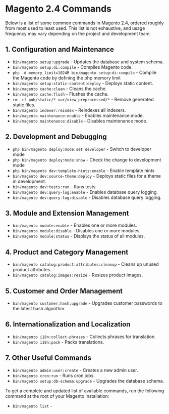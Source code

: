 # Magento 2.4 Commands

Below is a list of some common commands in Magento 2.4, ordered roughly from most used to least used. This list is not exhaustive, and usage frequency may vary depending on the project and development team.

## 1. Configuration and Maintenance

- `bin/magento setup:upgrade` - Updates the database and system schema.
- `bin/magento setup:di:compile` - Compiles Magento code.
- `php -d memory_limit=1024M bin/magento setup:di:compile` - Compile the Magento code by defining the php memory limit
- `bin/magento setup:static-content:deploy` - Deploys static content.
- `bin/magento cache:clean` - Cleans the cache.
- `bin/magento cache:flush` - Flushes the cache.
- `rm -rf pub/static/* var/view_preprocessed/*` - Remove generated static files.
- `bin/magento indexer:reindex` - Reindexes all indexers.
- `bin/magento maintenance:enable` - Enables maintenance mode.
- `bin/magento maintenance:disable` - Disables maintenance mode.

## 2. Development and Debugging

- `php bin/magento deploy:mode:set developer` - Switch to developer mode
- `php bin/magento deploy:mode:show` - Check the change to development mode
- `php bin/magento dev:template-hints:enable` - Enable template hints
- `bin/magento dev:source-theme:deploy` - Deploys static files for a theme in development.
- `bin/magento dev:tests:run` - Runs tests.
- `bin/magento dev:query-log:enable` - Enables database query logging.
- `bin/magento dev:query-log:disable` - Disables database query logging.

## 3. Module and Extension Management

- `bin/magento module:enable` - Enables one or more modules.
- `bin/magento module:disable` - Disables one or more modules.
- `bin/magento module:status` - Displays the status of all modules.

## 4. Product and Category Management

- `bin/magento catalog:product:attributes:cleanup` - Cleans up unused product attributes.
- `bin/magento catalog:images:resize` - Resizes product images.

## 5. Customer and Order Management

- `bin/magento customer:hash:upgrade` - Upgrades customer passwords to the latest hash algorithm.

## 6. Internationalization and Localization

- `bin/magento i18n:collect-phrases` - Collects phrases for translation.
- `bin/magento i18n:pack` - Packs translations.

## 7. Other Useful Commands

- `bin/magento admin:user:create` - Creates a new admin user.
- `bin/magento cron:run` - Runs cron jobs.
- `bin/magento setup:db-schema:upgrade` - Upgrades the database schema.

To get a complete and updated list of available commands, run the following command at the root of your Magento installation:

- `bin/magento list` -
